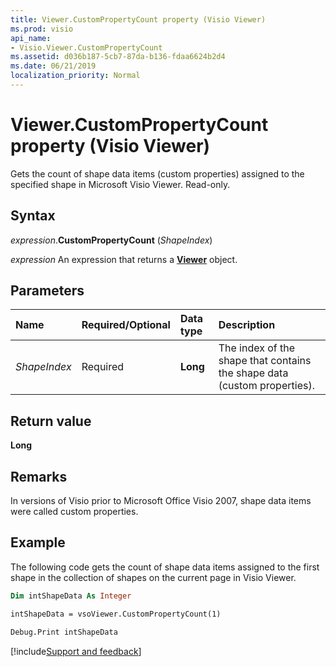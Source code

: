 ```yaml
---
title: Viewer.CustomPropertyCount property (Visio Viewer)
ms.prod: visio
api_name:
- Visio.Viewer.CustomPropertyCount
ms.assetid: d036b187-5cb7-87da-b136-fdaa6624b2d4
ms.date: 06/21/2019
localization_priority: Normal
---
```



# Viewer.CustomPropertyCount property (Visio Viewer)

Gets the count of shape data items (custom properties) assigned to the specified shape in Microsoft Visio Viewer. Read-only.


## Syntax

_expression_.**CustomPropertyCount** (_ShapeIndex_)

_expression_ An expression that returns a **[Viewer](Visio.Viewer.md)** object.


## Parameters

|Name|Required/Optional|Data type|Description|
|:-----|:-----|:-----|:-----|
|_ShapeIndex_|Required| **Long**|The index of the shape that contains the shape data (custom properties).|

## Return value

**Long**


## Remarks

In versions of Visio prior to Microsoft Office Visio 2007, shape data items were called custom properties.


## Example

The following code gets the count of shape data items assigned to the first shape in the collection of shapes on the current page in Visio Viewer.

```vb
Dim intShapeData As Integer

intShapeData = vsoViewer.CustomPropertyCount(1)

Debug.Print intShapeData

```

[!include[Support and feedback](~/includes/feedback-boilerplate.md)]